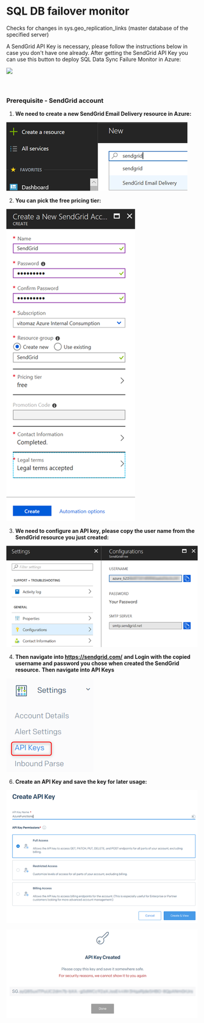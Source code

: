 # SQL DB failover monitor
Checks for changes in sys.geo_replication_links (master database of the specified server)

A SendGrid API Key is necessary, please follow the instructions below in case you don't have one already.
After getting the SendGrid API Key you can use this button to deploy SQL Data Sync Failure Monitor in Azure:

<a href="https://portal.azure.com/#create/Microsoft.Template/uri/https%3A%2F%2Fraw.githubusercontent.com%2Fvitomaz-msft%2FSQLDBFailoverMonitor%2Fmaster%2Ftemplate.json" target="_blank">
    <img src="http://azuredeploy.net/deploybutton.png"/>
</a>
<br>
<br>
<br>

### Prerequisite - SendGrid account

1. **We need to create a new SendGrid Email Delivery resource in Azure:**

![We need to create a new SendGrid Email Delivery resource in Azure:](pictures/pic1.png)

2. **You can pick the free pricing tier:**

![You can pick the free pricing tier:](pictures/pic2.png)

3. **We need to configure an API key, please copy the user name from the SendGrid resource you just created:**

![We need to configure an API key, please copy the user name from the SendGrid resource you just created:](pictures/pic3.png)

4. **Then navigate into https://sendgrid.com/**
**and Login with the copied username and password you chose when created the SendGrid resource.**
**Then navigate into API Keys**

![At SendGrid.com navigate into API Keys:](pictures/pic4.png)

6. **Create an API Key and save the key for later usage:**

![Create an API Key](pictures/pic5.png)


![and save the key for later usage:](pictures/pic6.png)